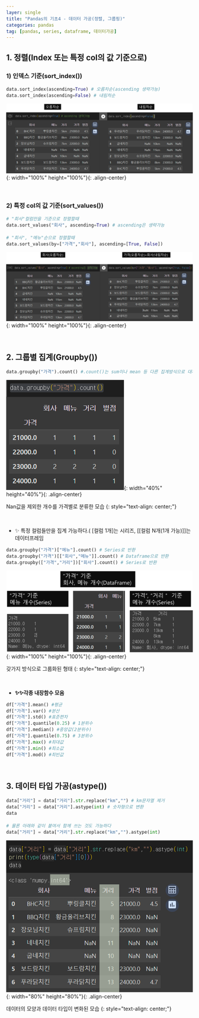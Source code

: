 ```yaml
---
layer: single
title: "Pandas의 기초4 - 데이터 가공(정렬, 그룹핑)"
categories: pandas
tag: [pandas, series, dataframe, 데이터가공]
---
```


## 1. 정렬(Index 또는 특정 col의 값 기준으로)
###  1) 인덱스 기준(sort_index())

```python
data.sort_index(ascending=True) # 오름차순(ascending 생략가능)
data.sort_index(ascending=False) # 내림차순
```

![01](/assets/images/2024-01-16-pd_004_1.png){: width="100%" height="100%"}{: .align-center}


<br/>

### 2) 특정 col의 값 기준(sort_values())

```python
# "회사"컬럼만을 기준으로 정렬할때
data.sort_values("회사", ascending=True) # ascending은 생략가능

# "회사", "메뉴"순으로 정렬할때
data.sort_values(by=["가격","회사"], ascending=[True, False])
```

![02](/assets/images/2024-01-16-pd_004_2.png){: width="100%" height="100%"}{: .align-center}

<br/>

## 2. 그룹별 집계(Groupby())

```python
data.groupby("가격").count() #.count()는 sum이나 mean 등 다른 집계방식으로 대체 가능
```

![03](/assets/images/2024-01-16-pd_004_3.png){: width="40%" height="40%"}{: .align-center}

Nan값을 제외한 개수를 가격별로 분류한 모습
{: style="text-align: center;"}

<br/>

- ✨ 특정 컬럼들만을 집계 가능하다.( [컬럼 1개]는 시리즈, [[컬럼 N개(1개 가능)]]는 데이터프레임

```python
data.groupby("가격")["메뉴"].count() # Series로 반환
data.groupby("가격")[["회사","메뉴"]].count() # Dataframe으로 반환
data.groupby(["가격","거리"])["회사"].count() # Series로 반환
```

![04](/assets/images/2024-01-16-pd_004_4.png){: width="100%" height="100%"}{: .align-center}

갖가지 방식으로 그룹화된 형태
{: style="text-align: center;"}

<br/>

- **✨✨각종 내장함수 모음**

```python
df["가격"].mean() #평균
df["가격"].var() #분산
df["가격"].std() #표준편차
df["가격"].quantile(0.25) # 1분위수
df["가격"].median() #중앙값(2분위수)
df["가격"].quantile(0.75) # 3분위수
df["가격"].max() #최대값
df["가격"].min() #최소값
df["가격"].mod() #최빈값
```

<br/>

## 3. 데이터 타입 가공(astype())

```python
data["거리"] = data["거리"].str.replace("km","") # km문자열 제거
data["거리"] = data["거리"].astype(int) # 숫자형으로 변환
data

# 물론 아래와 같이 붙여서 함께 쓰는 것도 가능하다
data["거리"] = data["거리"].str.replace("km","").astype(int)
```

![05](/assets/images/2024-01-16-pd_004_5.png){: width="80%" height="80%"}{: .align-center}

데이터의 모양과 데이터 타입이 변화된 모습
{: style="text-align: center;"}